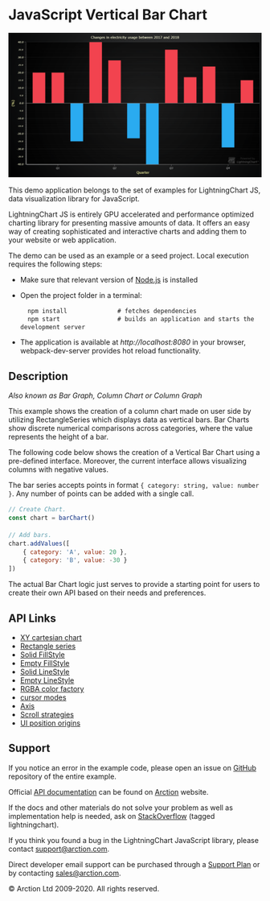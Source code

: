 # JavaScript Vertical Bar Chart

![JavaScript Vertical Bar Chart](verticalBars.png)

This demo application belongs to the set of examples for LightningChart JS, data visualization library for JavaScript.

LightningChart JS is entirely GPU accelerated and performance optimized charting library for presenting massive amounts of data. It offers an easy way of creating sophisticated and interactive charts and adding them to your website or web application.

The demo can be used as an example or a seed project. Local execution requires the following steps:

- Make sure that relevant version of [Node.js](https://nodejs.org/en/download/) is installed
- Open the project folder in a terminal:

        npm install              # fetches dependencies
        npm start                # builds an application and starts the development server

- The application is available at *http://localhost:8080* in your browser, webpack-dev-server provides hot reload functionality.


## Description

*Also known as Bar Graph, Column Chart or Column Graph*

This example shows the creation of a column chart made on user side by utilizing RectangleSeries which displays data as vertical bars. Bar Charts show discrete numerical comparisons across categories, where the value represents the height of a bar.

The following code below shows the creation of a Vertical Bar Chart using a pre-defined interface. Moreover, the current interface allows visualizing columns with negative values.

The bar series accepts points in format `{ category: string, value: number }`. Any number of points can be added with a single call.

```javascript
// Create Chart.
const chart = barChart()

// Add bars.
chart.addValues([
    { category: 'A', value: 20 },
    { category: 'B', value: -30 }
])
```

The actual Bar Chart logic just serves to provide a starting point for users to create their own API based on their needs and preferences.


## API Links

* [XY cartesian chart]
* [Rectangle series]
* [Solid FillStyle]
* [Empty FillStyle]
* [Solid LineStyle]
* [Empty LineStyle]
* [RGBA color factory]
* [cursor modes]
* [Axis]
* [Scroll strategies]
* [UI position origins]


## Support

If you notice an error in the example code, please open an issue on [GitHub][0] repository of the entire example.

Official [API documentation][1] can be found on [Arction][2] website.

If the docs and other materials do not solve your problem as well as implementation help is needed, ask on [StackOverflow][3] (tagged lightningchart).

If you think you found a bug in the LightningChart JavaScript library, please contact support@arction.com.

Direct developer email support can be purchased through a [Support Plan][4] or by contacting sales@arction.com.

[0]: https://github.com/Arction/
[1]: https://www.arction.com/lightningchart-js-api-documentation/
[2]: https://www.arction.com
[3]: https://stackoverflow.com/questions/tagged/lightningchart
[4]: https://www.arction.com/support-services/

© Arction Ltd 2009-2020. All rights reserved.


[XY cartesian chart]: https://www.arction.com/lightningchart-js-api-documentation/v3.3.0/classes/chartxy.html
[Rectangle series]: https://www.arction.com/lightningchart-js-api-documentation/v3.3.0/classes/rectangleseries.html
[Solid FillStyle]: https://www.arction.com/lightningchart-js-api-documentation/v3.3.0/classes/solidfill.html
[Empty FillStyle]: https://www.arction.com/lightningchart-js-api-documentation/v3.3.0/globals.html#emptyfill
[Solid LineStyle]: https://www.arction.com/lightningchart-js-api-documentation/v3.3.0/classes/solidline.html
[Empty LineStyle]: https://www.arction.com/lightningchart-js-api-documentation/v3.3.0/globals.html#emptyline
[RGBA color factory]: https://www.arction.com/lightningchart-js-api-documentation/v3.3.0/globals.html#colorrgba
[cursor modes]: https://www.arction.com/lightningchart-js-api-documentation/v3.3.0/enums/autocursormodes.html
[Axis]: https://www.arction.com/lightningchart-js-api-documentation/v3.3.0/classes/axis.html
[Scroll strategies]: https://www.arction.com/lightningchart-js-api-documentation/v3.3.0/globals.html#axisscrollstrategies
[UI position origins]: https://www.arction.com/lightningchart-js-api-documentation/v3.3.0/globals.html#uiorigins

